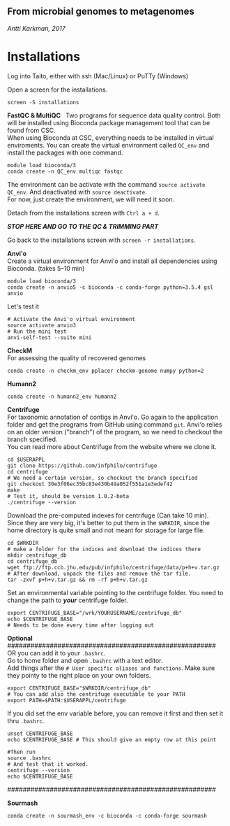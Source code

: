 ## From microbial genomes to metagenomes  
*Antti Karkman, 2017*

# Installations
Log into Taito, either with ssh (Mac/Linux) or PuTTy (Windows)  

Open a screen for the installations.
```
screen -S installations
```

**FastQC & MultiQC**  
Two programs for sequence data quality control. Both will be installed using Bioconda package management tool that can be found from CSC.  
When using Bioconda at CSC, everything needs to be installed in virtual enviroments. You can create the virtual environment called `QC_env` and install the packages with one command.  
```
module load bioconda/3
conda create -n QC_env multiqc fastqc
```

The environment can be activate with the command `source activate QC_env`. And deactivated with `source deactivate`.  
For now, just create the environment, we will need it soon.

Detach from the installations screen with `Ctrl a + d`.  

**_STOP HERE AND GO TO THE QC & TRIMMING PART_**

Go back to the installations screen with `screen -r installations`.  

**Anvi'o**  
Create a virtual environment for Anvi'o and install all dependencies using Bioconda. (takes 5–10 min)  
```
module load bioconda/3
conda create -n anvio5 -c bioconda -c conda-forge python=3.5.4 gsl anvio
```

Let's test it  
```
# Activate the Anvi'o virtual environment
source activate anvio3
# Run the mini test
anvi-self-test --suite mini
```

**CheckM**  
For assessing the quality of recovered genomes
```
conda create -n checkm_env pplacer checkm-genome numpy python=2
```
**Humann2**
```
conda create -n humann2_env humann2
```

**Centrifuge**  
For taxonomic annotation of contigs in Anvi'o. Go again to the application folder and get the programs from GitHub using command `git`. Anvi'o relies on an older version ("branch") of the program, so we need to checkout the branch specified.  
You can read more about Centrifuge from the website where we clone it.
```
cd $USERAPPL
git clone https://github.com/infphilo/centrifuge
cd centrifuge
# We need a certain version, so checkout the branch specified
git checkout 30e3f06ec35bc83e430b49a052f551a1e3edef42
make
# Test it, should be version 1.0.2-beta  
./centrifuge --version  
```
Download the pre-computed indexes for centrifuge (Can take 10 min).  
Since they are very big, it's better to put them in the `$WRKDIR`, since the home directory is quite small and not meant for storage for large file.  
```
cd $WRKDIR
# make a folder for the indices and download the indices there
mkdir centrifuge_db
cd centrifuge_db
wget ftp://ftp.ccb.jhu.edu/pub/infphilo/centrifuge/data/p+h+v.tar.gz
# After download, unpack the files and remove the tar file.
tar -zxvf p+h+v.tar.gz && rm -rf p+h+v.tar.gz
```

Set an environmental variable pointing to the centrifuge folder.
You need to change the path to _**your**_ centrifuge folder.
```
export CENTRIFUGE_BASE="/wrk/YOURUSERNAME/centrifuge_db"
echo $CENTRIFUGE_BASE
# Needs to be done every time after logging out
```
**Optional**  
######################################################  
OR you can add it to your `.bashrc`.  
Go to home folder and open `.bashrc` with a text editor.  
Add things after the `# User specific aliases and functions`. Make sure they pointy to the right place on your own folders.  
```
export CENTRIFUGE_BASE="$WRKDIR/centrifuge_db"
# You can add also the centrifuge executable to your PATH
export PATH=$PATH:$USERAPPL/centrifuge
```
If you did set the env variable before, you can remove it first and then set it thru `.bashrc`.  
```
unset CENTRIFUGE_BASE
echo $CENTRIFUGE_BASE # This should give an empty row at this point

#Then run
source .bashrc
# And test that it worked.
centrifuge --version
echo $CENTRIFUGE_BASE
```
######################################################  


**Sourmash**
```
conda create -n sourmash_env -c bioconda -c conda-forge sourmash
```
